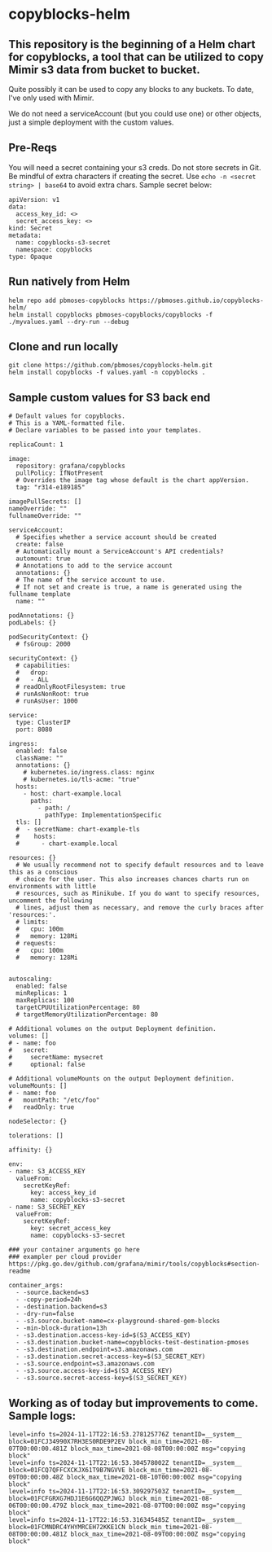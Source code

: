 # copyblocks-helm

## This repository is the beginning of a Helm chart for copyblocks, a tool that can be utilized to copy Mimir s3 data from bucket to bucket. 
Quite possibly it can be used to copy any blocks to any buckets. To date, I've only used with Mimir. 

We do not need a serviceAccount (but you could use one) or other objects, just a simple deployment with  the custom values. 


## Pre-Reqs
You will need a secret containing your s3 creds. Do not store secrets in Git. Be mindful of extra characters if creating the secret. Use `echo -n <secret string> | base64` to avoid extra chars. Sample secret below:
```
apiVersion: v1
data:
  access_key_id: <>
  secret_access_key: <>
kind: Secret
metadata:
  name: copyblocks-s3-secret
  namespace: copyblocks
type: Opaque
```

## Run natively from Helm 
```
helm repo add pbmoses-copyblocks https://pbmoses.github.io/copyblocks-helm/
helm install copyblocks pbmoses-copyblocks/copyblocks -f ./myvalues.yaml --dry-run --debug
```

## Clone and run locally
```
git clone https://github.com/pbmoses/copyblocks-helm.git
helm install copyblocks -f values.yaml -n copyblocks .
```

## Sample custom values for S3 back end 
```
# Default values for copyblocks.
# This is a YAML-formatted file.
# Declare variables to be passed into your templates.

replicaCount: 1

image:
  repository: grafana/copyblocks 
  pullPolicy: IfNotPresent
  # Overrides the image tag whose default is the chart appVersion.
  tag: "r314-e189185"

imagePullSecrets: []
nameOverride: ""
fullnameOverride: ""

serviceAccount:
  # Specifies whether a service account should be created
  create: false 
  # Automatically mount a ServiceAccount's API credentials?
  automount: true
  # Annotations to add to the service account
  annotations: {}
  # The name of the service account to use.
  # If not set and create is true, a name is generated using the fullname template
  name: ""

podAnnotations: {}
podLabels: {}

podSecurityContext: {}
  # fsGroup: 2000

securityContext: {}
  # capabilities:
  #   drop:
  #   - ALL
  # readOnlyRootFilesystem: true
  # runAsNonRoot: true
  # runAsUser: 1000

service:
  type: ClusterIP
  port: 8080

ingress:
  enabled: false
  className: ""
  annotations: {}
    # kubernetes.io/ingress.class: nginx
    # kubernetes.io/tls-acme: "true"
  hosts:
    - host: chart-example.local
      paths:
        - path: /
          pathType: ImplementationSpecific
  tls: []
  #  - secretName: chart-example-tls
  #    hosts:
  #      - chart-example.local

resources: {}
  # We usually recommend not to specify default resources and to leave this as a conscious
  # choice for the user. This also increases chances charts run on environments with little
  # resources, such as Minikube. If you do want to specify resources, uncomment the following
  # lines, adjust them as necessary, and remove the curly braces after 'resources:'.
  # limits:
  #   cpu: 100m
  #   memory: 128Mi
  # requests:
  #   cpu: 100m
  #   memory: 128Mi


autoscaling:
  enabled: false
  minReplicas: 1
  maxReplicas: 100
  targetCPUUtilizationPercentage: 80
  # targetMemoryUtilizationPercentage: 80

# Additional volumes on the output Deployment definition.
volumes: []
# - name: foo
#   secret:
#     secretName: mysecret
#     optional: false

# Additional volumeMounts on the output Deployment definition.
volumeMounts: []
# - name: foo
#   mountPath: "/etc/foo"
#   readOnly: true

nodeSelector: {}

tolerations: []

affinity: {}

env:
- name: S3_ACCESS_KEY
  valueFrom:
    secretKeyRef:
      key: access_key_id
      name: copyblocks-s3-secret 
- name: S3_SECRET_KEY
  valueFrom:
    secretKeyRef:
      key: secret_access_key
      name: copyblocks-s3-secret 

### your container arguments go here
### exampler per cloud provider https://pkg.go.dev/github.com/grafana/mimir/tools/copyblocks#section-readme

container_args:
  - -source.backend=s3
  - -copy-period=24h
  - -destination.backend=s3
  - -dry-run=false
  - -s3.source.bucket-name=cx-playground-shared-gem-blocks
  - -min-block-duration=13h
  - -s3.destination.access-key-id=$(S3_ACCESS_KEY)
  - -s3.destination.bucket-name=copyblocks-test-destination-pmoses
  - -s3.destination.endpoint=s3.amazonaws.com
  - -s3.destination.secret-access-key=$(S3_SECRET_KEY)
  - -s3.source.endpoint=s3.amazonaws.com
  - -s3.source.access-key-id=$(S3_ACCESS_KEY)
  - -s3.source.secret-access-key=$(S3_SECRET_KEY)
```

## Working as of today but improvements to come. Sample logs:
```
level=info ts=2024-11-17T22:16:53.278125776Z tenantID=__system__ block=01FCJ34990X7RH3ES0RDE9P2EV block_min_time=2021-08-07T00:00:00.481Z block_max_time=2021-08-08T00:00:00Z msg="copying block"
level=info ts=2024-11-17T22:16:53.304578002Z tenantID=__system__ block=01FCQ7QFFCXCKJX61T9B7NGVVE block_min_time=2021-08-09T00:00:00.48Z block_max_time=2021-08-10T00:00:00Z msg="copying block"
level=info ts=2024-11-17T22:16:53.309297503Z tenantID=__system__ block=01FCFGRXG7HDJ1E6G6QQZPJWGJ block_min_time=2021-08-06T00:00:00.479Z block_max_time=2021-08-07T00:00:00Z msg="copying block"
level=info ts=2024-11-17T22:16:53.316345485Z tenantID=__system__ block=01FCMNDRC4YHYMRCEH72KKE1CN block_min_time=2021-08-08T00:00:00.481Z block_max_time=2021-08-09T00:00:00Z msg="copying block"
```
